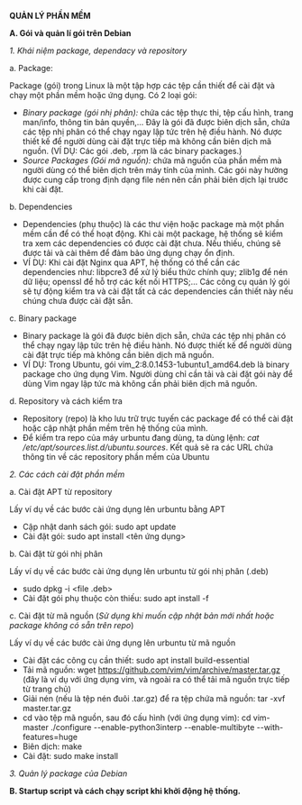 **QUẢN LÝ PHẦN MỀM**

**A. Gói và quản lí gói trên Debian**

*1. Khái niệm package, dependacy và repository*

a. Package: 

Package (gói) trong Linux là một tập hợp các tệp cần thiết để cài đặt và chạy một phần mềm hoặc ứng dụng. Có 2 loại gói:
- *Binary package (gói nhị phân):* chứa các tệp thực thi, tệp cấu hình, trang man/info, thông tin bản quyền,... Đây là gói đã được biên dịch sẵn, chứa các tệp nhị phân có thể chạy ngay lập tức trên hệ điều hành. Nó được thiết kế để người dùng cài đặt trực tiếp mà không cần biên dịch mã nguồn. (VÍ DỤ: Các gói .deb, .rpm là các binary packages.)
- *Source Packages (Gói mã nguồn):* chứa mã nguồn của phần mềm mà người dùng có thể biên dịch trên máy tính của mình. Các gói này hường được cung cấp trong định dạng file nén nên cần phải biên dịch lại trước khi cài đặt.

b. Dependencies
- Dependencies (phụ thuộc) là các thư viện hoặc package mà một phần mềm cần để có thể hoạt động. Khi cài một package, hệ thống sẽ kiểm tra xem các dependencies có được cài đặt chưa. Nếu thiếu, chúng sẽ được tải và cài thêm để đảm bảo ứng dụng chạy ổn định.
- VÍ DỤ: Khi cài đặt Nginx qua APT, hệ thống có thể cần các dependencies như: libpcre3 để xử lý biểu thức chính quy; zlib1g để nén dữ liệu; openssl để hỗ trợ các kết nối HTTPS;... Các công cụ quản lý gói sẽ tự động kiểm tra và cài đặt tất cả các dependencies cần thiết này nếu chúng chưa được cài đặt sẵn.

c. Binary package
- Binary package là gói đã được biên dịch sẵn, chứa các tệp nhị phân có thể chạy ngay lập tức trên hệ điều hành. Nó được thiết kế để người dùng cài đặt trực tiếp mà không cần biên dịch mã nguồn.
- VÍ DỤ: Trong Ubuntu, gói vim_2:8.0.1453-1ubuntu1_amd64.deb là binary package cho ứng dụng Vim. Người dùng chỉ cần tải và cài đặt gói này để dùng Vim ngay lập tức mà không cần phải biên dịch mã nguồn.

d. Repository và cách kiểm tra
- Repository (repo) là kho lưu trữ trực tuyến các package để có thể cài đặt hoặc cập nhật phần mềm trên hệ thống của mình.
- Để kiểm tra repo của máy urbuntu đang dùng, ta dùng lệnh: *cat /etc/apt/sources.list.d/ubuntu.sources*. Kết quả sẽ ra các URL chứa thông tin về các repository phần mềm của Ubuntu

*2. Các cách cài đặt phần mềm*

a. Cài đặt APT từ repository

Lấy ví dụ về các bước cài ứng dụng lên urbuntu bằng APT
- Cập nhật danh sách gói: sudo apt update  
- Cài đặt gói: sudo apt install <tên ứng dụng>

b. Cài đặt từ gói nhị phân

Lấy ví dụ về các bước cài ứng dụng lên urbuntu từ gói nhị phân (.deb)
- sudo dpkg -i <file .deb> 
- Cài đặt gói phụ thuộc còn thiếu: sudo apt install -f 

c. Cài đặt từ mã nguồn (*Sử dụng khi muốn cập nhật bản mới nhất hoặc package không có sẵn trên repo*)

Lấy ví dụ về các bước cài ứng dụng lên urbuntu từ mã nguồn
- Cài đặt các công cụ cần thiết: sudo apt install build-essential
- Tải mã nguồn: wget https://github.com/vim/vim/archive/master.tar.gz (đây là ví dụ với ứng dụng vim, và ngoài ra có thể tải mã nguồn trực tiếp từ trang chủ)
- Giải nén (nếu là tệp nén đuôi .tar.gz) để ra tệp chứa mã nguồn: tar -xvf master.tar.gz
- cd vào tệp mã nguồn, sau đó cấu hình (với ứng dụng vim): cd vim-master ./configure --enable-python3interp --enable-multibyte --with-features=huge
- Biên dịch: make
- Cài đặt: sudo make install

*3. Quản lý package của Debian*

**B. Startup script và cách chạy script khi khởi động hệ thống.**
